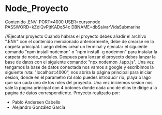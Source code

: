 # Node_Proyecto
Contenido .ENV:
PORT=4000
USER=cursonode
PASSWORD=kZdiQvPjtKADq54c
DBNAME=dbSalvarVidaSubmarina

//Ejecutar proyecto
Cuando habras el proyecto debes añadir el archivo ".ENV" con el contenido mencionado anteriormente, debe de crearse en la carpeta principal.
Luego debes crear un terminal y ejecutar el siguiente comando "npm install nodemon" o "npm install -g nodemon" para instalar la carpeta de node_modules.
Despues para lanzar el proyecto debes lanzar la base de datos con el siguiente comando: "npx nodemon .\app.js".
Una vez tengamos la base de datos conectada nos vamos a google y escribimos la siguiente ruta: "localhost:4000", nos abrira la página principal para iniciar sesion, donde en el parametro rol solo puedes introducir rio, playa o lago que son cada uno de los roles del proyecto. Una vez iniciemos sesion nos sale la pagina principal con 4 botones donde cada uno de ellos te dirige a la pagina de datos correspondiente.
Proyecto realizado por:
  - Pablo Andersen Cabello
  - Alejandro González García
